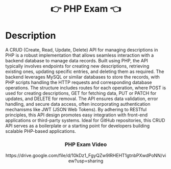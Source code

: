 <h1 align="center">👉 PHP Exam 👈</h1>

# Description
A CRUD (Create, Read, Update, Delete) API for managing descriptions in PHP is a robust implementation that allows seamless interaction with a backend database to manage data records. Built using PHP, the API typically involves endpoints for creating new descriptions, retrieving existing ones, updating specific entries, and deleting them as required. The backend leverages MySQL or similar databases to store the records, with PHP scripts handling the HTTP requests and corresponding database operations. The structure includes routes for each operation, where POST is used for creating descriptions, GET for fetching data, PUT or PATCH for updates, and DELETE for removal. The API ensures data validation, error handling, and secure data access, often incorporating authentication mechanisms like JWT (JSON Web Tokens). By adhering to RESTful principles, this API design promotes easy integration with front-end applications or third-party systems. Ideal for GitHub repositories, this CRUD API serves as a boilerplate or a starting point for developers building scalable PHP-based applications.

<h3 align="center"> PHP Exam Video </h3>
<div align="center">
  https://drive.google.com/file/d/10kDz1_FgyQZw9lRHEHT1gtnbPXwdPoNN/view?usp=sharing
</div>
